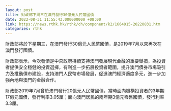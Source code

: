 ```yaml
---
layout: post
title: 財政部下周三在澳門發行30億元人民幣國債
date: 2022-08-31 11:55:43.000000000 +08:00
link: https://news.rthk.hk/rthk/ch/component/k2/1664915-20220831.htm
categories: rthk
---
```


財政部將於下星期三，在澳門發行30億元人民幣國債，是2019年7月以來再次在澳門發行國債。

財政部表示，今次發債是中央政府持續支持澳門發展現代金融的重要舉措，為投資者提供安全穩健的投資選擇，有利進一步拓展投資者範圍，提升澳門債券市場吸引力及推動債市建設，支持澳門人民幣市場發展，促進澳門經濟適度多元，進一步加強內地與澳門的金融合作。

財政部2019年7月曾於澳門發行20億元人民幣國債，當時面向機構投資者的3年期17億元國債，發行利率3.05厘；面向澳門居民的兩年期3億元零售國債，發行利率3.3厘。
